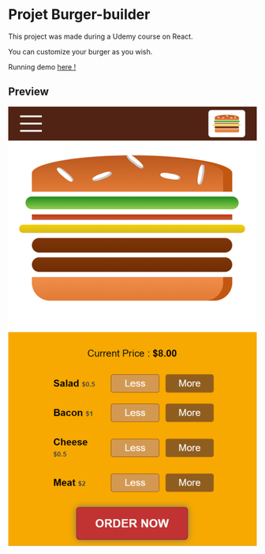 # Projet Burger-builder

This project was made during a Udemy course on React.

You can customize your burger as you wish. 

Running demo [here !](https://react-burger-builder-b694d.web.app/)

## Preview
![Burger builder](/preview/burger-builder.png)
